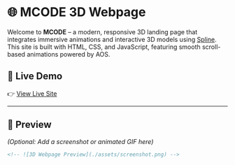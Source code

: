 # 🌐 MCODE 3D Webpage

Welcome to **MCODE** – a modern, responsive 3D landing page that integrates immersive animations and interactive 3D models using [Spline](https://spline.design). This site is built with HTML, CSS, and JavaScript, featuring smooth scroll-based animations powered by AOS.

## 🚀 Live Demo

👉 [View Live Site](http://my-3dwebpage.netlify.app)

---

## 📸 Preview

*(Optional: Add a screenshot or animated GIF here)*  
```md
<!-- ![3D Webpage Preview](./assets/screenshot.png) -->
